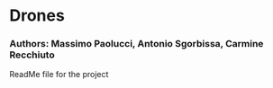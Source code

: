 # Drones
### Authors: Massimo Paolucci, Antonio Sgorbissa, Carmine Recchiuto

ReadMe file for the project
